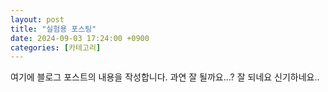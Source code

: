 ```yaml
---
layout: post
title: "실험용 포스팅"
date: 2024-09-03 17:24:00 +0900
categories: [카테고리]
---
```

여기에 블로그 포스트의 내용을 작성합니다.
과연 잘 될까요...?
잘 되네요 신기하네요..
